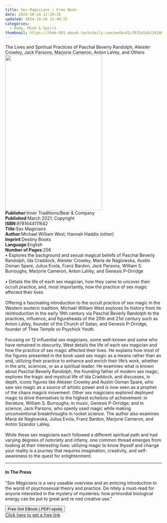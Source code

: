 ```yaml
---
title: Sex Magicians | Free Book
date: 2024-10-24 11:19:35
updated: 2024-10-26 11:40:25
categories:
  - Body, Mind & Spirit
thumbnail: https://thmb-001-ebook.techidaily.com/ee4bc41cf833e5ab11618048448c9656a7dee3bfe4af773ffa55b03f910be397.jpg
---
```

<main id="book-container">
  <div class="flex flex-col">
    <div class="book-brief flex-1 py-6 px-4 sm:p-6 md:py-10 md:px-8">
      <!-- brief-->
      <div class="book-brief-main">
        The Lives and Spiritual Practices of Paschal Beverly Randolph, Aleister
        Crowley, Jack Parsons, Marjorie Cameron, Anton LaVey, and Others
      </div>
    </div>
    <div
      class="book-meta-info flex-1 grid gap-4 col-start-1 col-end-3 row-start-1 sm:mb-6 sm:grid-cols-4 lg:gap-6 lg:col-start-2 lg:row-end-6 lg:row-span-6 lg:mb-0"
    >
      <div
        class="book-meta-info-left place-content-center mt-4 p-4 text-sm leading-6 col-start-2 col-span-2 dark:text-slate-400"
      >
        <img
          class="w-full h-500 object-cover rounded-lg sm:h-255 sm:col-span-2 lg:col-span-full"
          src="https://img-001-ebook.techidaily.com/2dbf0bd0648692e7f07879d3dc7bb219132d066f64ab05fbce54b4bbf7fab899.jpg"
          alt=""
          width="312"
          height="500"
        />
      </div>
      <div
        class="book-meta-info-right mt-2 col-start-1 row-start-2 col-span-3 self-center"
      >
        <!-- meta data  -->
        <div class="flex flex-col px-4 md:px-8">
          <div class="flex-1">
            <strong>Publisher</strong>:<span class="px-2"
              >Inner Traditions/Bear &amp; Company</span
            >
          </div>
          <div class="flex-1">
            <strong>Published</strong>:<span class="px-2"
              >March 2021; Copyright</span
            >
          </div>
          <div class="flex-1">
            <strong>ISBN</strong>:<span class="px-2">9781644111642</span>
          </div>
          <div class="flex-1">
            <strong>Title</strong>:<span class="px-2">Sex Magicians</span>
          </div>
          <div class="flex-1">
            <strong>Author</strong>:<span class="px-2"
              >Michael William West; Hannah Haddix (other)</span
            >
          </div>
          <div class="flex-1">
            <strong>Imprint</strong>:<span class="px-2">Destiny Books</span>
          </div>
          <div class="flex-1">
            <strong>Language</strong>:<span class="px-2">English</span>
          </div>
          <div class="flex-1">
            <strong>Number of Pages</strong>:<span class="px-2">256</span>
          </div>
        </div>
      </div>
    </div>
    <div class="book-description flex-1 py-6 px-4 sm:p-6 md:py-10 md:px-8">
      <div class="book-description-main">
        <div accordion-content="" id="description">
          • Explores the background and sexual magical beliefs of Paschal
          Beverly Randolph, Ida Craddock, Aleister Crowley, Maria de Naglowska,
          Austin Osman Spare, Julius Evola, Franz Bardon, Jack Parsons, William
          S. Burroughs, Marjorie Cameron, Anton LaVey, and Genesis P-Orridge
          <br /><br />• Details the life of each sex magician, how they came to
          uncover their occult practice, and, most importantly, how the practice
          of sex magic affected their lives <br /><br />Offering a fascinating
          introduction to the occult practice of sex magic in the Western
          esoteric tradition, Michael William West explores its history from its
          reintroduction in the early 19th century via Paschal Beverly Randolph
          to the practices, influence, and figureheads of the 20th and 21st
          century such as Anton LaVey, founder of the Church of Satan, and
          Genesis P-Orridge, founder of Thee Temple ov Psychick Youth.
          <br /><br />Focusing on 12 influential sex magicians, some well-known
          and some who have remained in obscurity, West details the life of each
          sex magician and how the practice of sex magic affected their lives.
          He explains how most of the figures presented in the book used sex
          magic as a means rather than an end, utilizing their practice to
          enhance and enrich their life’s work, whether in the arts, sciences,
          or as a spiritual leader. He examines what is known about Paschal
          Beverly Randolph, the founding father of modern sex magic, explores
          the tragic and mystical life of Ida Craddock, and discusses, in depth,
          iconic figures like Aleister Crowley and Austin Osman Spare, who saw
          sex magic as a source of artistic power and is now seen as a prophet
          of the chaos magick movement. Other sex magicians explored deployed
          magic to drive themselves to the highest echelons of achievement: in
          literature, William S. Burroughs; in music, Genesis P-Orridge; and in
          science, Jack Parsons, who openly used magic while making
          unconventional breakthroughs in rocket science. The author also
          examines Maria de Naglowska, Julius Evola, Franz Bardon, Marjorie
          Cameron, and Anton Szandor LaVey. <br /><br />While these sex
          magicians each followed a different spiritual path and had varying
          degrees of notoriety and infamy, one common thread emerges from
          looking at their interesting lives: utilizing magic to know thyself
          and change your reality is a journey that requires imagination,
          creativity, and self-awareness to the quest for enlightenment.
        </div>
        <div class="accordion-fader"></div>
      </div>
    </div>
    <div class="book-excerpts flex-1 py-6 px-4 sm:p-6 md:py-10 md:px-8">
      <!-- excerpts-->
      <div class="book-excerpts-main">
        <hr />
        <h4 class="placeholder placeholder-heading">
          <span>In The Press</span>
        </h4>
        <p>
          “<i>Sex Magicians</i> is a very useable overview and an enticing
          introduction to the world of psychosexual theory and practice. De
          nitely a must-read for anyone interested in the mystery of mysteries:
          how primordial biological energy can be put to great and re ned
          creative use.”
        </p>
      </div>
    </div>
    <div
      class="book-about-author flex-1 py-6 px-4 sm:p-6 md:py-10 md:px-8"
    ></div>
    <div class="book-free-get flex-1 py-6 px-4 sm:p-6 md:py-10 md:px-8">
      <button
        id="btn-free-get"
        class="bg-blue-500 hover:bg-blue-700 text-white font-bold py-2 px-4 rounded"
      >
        Free Get EBook (.PDF/.epub)
      </button>
      <div id="countdown-display" class="px-2 text-lg mt-2"></div>
      <a
        id="free-link"
        class="hidden bg-blue-500 hover:bg-blue-700 text-white font-bold py-2 px-4 rounded"
        href="https://www.ebooks.com/en-us/book/210133169/sex-magicians/michael-william-west/"
        target="_blank"
        >Click here to get a free link</a
      >
    </div>
    <script>
      let countdownTime = 0;
      let countdownInterval = null;
      document
        .getElementById('btn-free-get')
        .addEventListener('click', startCountdown);
      function startCountdown() {
        countdownTime = new Date().getTime() + 60000 * 3;
        countdownInterval = setInterval(updateCountdown, 1000);
        document.getElementById('btn-free-get').disabled = true;
        document
          .getElementById('btn-free-get')
          .classList.add('bg-gray-500', 'cursor-not-allowed');
      }
      function updateCountdown() {
        let currentTime = new Date().getTime();
        let timeLeft = countdownTime - currentTime;
        let secondsLeft = Math.floor(timeLeft / 1000);
        document.getElementById('countdown-display').innerHTML =
          `Remaining time: ${secondsLeft} seconds.`;
        if (secondsLeft <= 0) {
          clearInterval(countdownInterval);
          document.getElementById('btn-free-get').classList.add('hidden');
          document.getElementById('free-link').classList.remove('hidden');
          document.getElementById('countdown-display').innerHTML = '';
        }
      }
    </script>
  </div>
</main>
